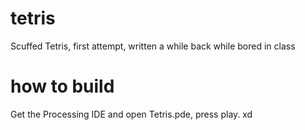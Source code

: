 # tetris
Scuffed Tetris, first attempt, written a while back while bored in class

# how to build
Get the Processing IDE and open Tetris.pde, press play. xd
